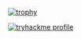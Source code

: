 [![trophy](https://github-profile-trophy.vercel.app/?username=josepraveen&theme=onedark)](https://github.com/ryo-ma/github-profile-trophy)

<a href="https://tryhackme.com/p/thmejp"><img src="https://tryhackme-badges.s3.amazonaws.com/thmejp.png" alt="tryhackme profile"/></a>

